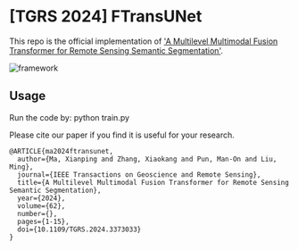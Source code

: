 # [TGRS 2024] FTransUNet

This repo is the official implementation of ['A Multilevel Multimodal Fusion Transformer for Remote Sensing Semantic Segmentation'](https://ieeexplore.ieee.org/document/10458980).

![framework](https://github.com/sstary/SSRS/blob/main/docs/FTransUNet.png)

## Usage
Run the code by: python train.py

Please cite our paper if you find it is useful for your research.

```
@ARTICLE{ma2024ftransunet,
  author={Ma, Xianping and Zhang, Xiaokang and Pun, Man-On and Liu, Ming},
  journal={IEEE Transactions on Geoscience and Remote Sensing}, 
  title={A Multilevel Multimodal Fusion Transformer for Remote Sensing Semantic Segmentation}, 
  year={2024},
  volume={62},
  number={},
  pages={1-15},
  doi={10.1109/TGRS.2024.3373033}
}
  ```
